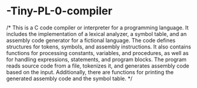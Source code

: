 # -Tiny-PL-0-compiler

/*
This is a C code compiler or interpreter for a programming language. It includes the implementation of a lexical analyzer, a symbol table, and an assembly code generator for a fictional language. The code defines structures for tokens, symbols, and assembly instructions. It also contains functions for processing constants, variables, and procedures, as well as for handling expressions, statements, and program blocks. The program reads source code from a file, tokenizes it, and generates assembly code based on the input. Additionally, there are functions for printing the generated assembly code and the symbol table.
*/
